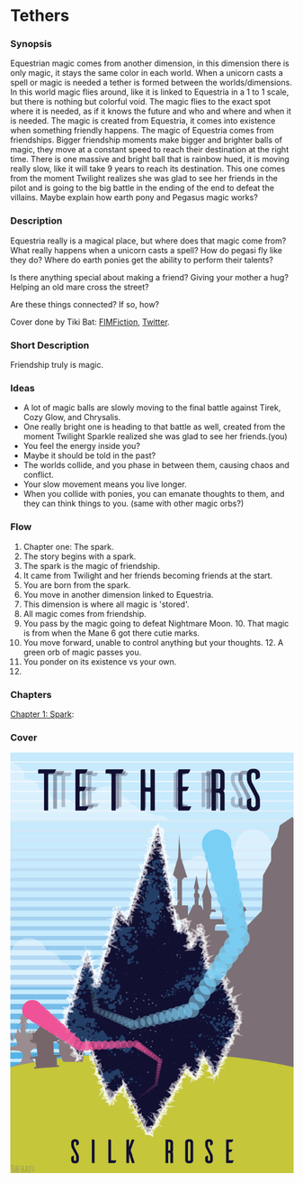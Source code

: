 # Tethers

### Synopsis
Equestrian magic comes from another dimension, in this dimension there is only magic, it stays the same color in each world. When a unicorn casts a spell or magic is needed a tether is formed between the worlds/dimensions. In this world magic flies around, like it is linked to Equestria in a 1 to 1 scale, but there is nothing but colorful void. The magic flies to the exact spot where it is needed, as if it knows the future and who and where and when it is needed. The magic is created from Equestria, it comes into existence when something friendly happens. The magic of Equestria comes from friendships. Bigger friendship moments make bigger and brighter balls of magic, they move at a constant speed to reach their destination at the right time. There is one massive and bright ball that is rainbow hued, it is moving really slow, like it will take 9 years to reach its destination. This one comes from the moment Twilight realizes she was glad to see her friends in the pilot and is going to the big battle in the ending of the end to defeat the villains. Maybe explain how earth pony and Pegasus magic works?

### Description
Equestria really is a magical place, but where does that magic come from? What really happens when a unicorn casts a spell? How do pegasi fly like they do? Where do earth ponies get the ability to perform their talents?

Is there anything special about making a friend? Giving your mother a hug? Helping an old mare cross the street?

Are these things connected? If so, how?

Cover done by Tiki Bat: [FIMFiction](https://www.fimfiction.net/user/218083/Tiki+Bat), [Twitter](https://twitter.com/TikiBat).

### Short Description
Friendship truly is magic.

### Ideas
- A lot of magic balls are slowly moving to the final battle against Tirek, Cozy Glow, and Chrysalis.
- One really bright one is heading to that battle as well, created from the moment Twilight Sparkle realized she was glad to see her friends.(you)
- You feel the energy inside you?
- Maybe it should be told in the past?
- The worlds collide, and you phase in between them, causing chaos and conflict.
- Your slow movement means you live longer.
- When you collide with ponies, you can emanate thoughts to them, and they can think things to you. (same with other magic orbs?)

### Flow
1. Chapter one: The spark.
2. The story begins with a spark.
3. The spark is the magic of friendship.
4. It came from Twilight and her friends becoming friends at the start.
5. You are born from the spark.
6. You move in another dimension linked to Equestria.
7. This dimension is where all magic is 'stored'.
8. All magic comes from friendship.
9. You pass by the magic going to defeat Nightmare Moon.
10. That magic is from when the Mane 6 got there cutie marks.
11. You move forward, unable to control anything but your thoughts.
12. A green orb of magic passes you.
13. You ponder on its existence vs your own.
14. 

### Chapters
[Chapter 1: Spark](01-spark.md):

### Cover
![Cover](cover-04.png)
